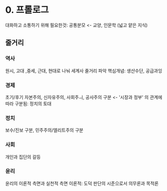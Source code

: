 # 0. 프롤로그
대화하고 소통하기 위해 필요한것: 공통분모 <- 교양, 인문학 (넓고 얕은 지식)
## 줄거리
### 역사
원시, 고대 ,중세, 근대, 현대로 나눠 세계사 줄거리 파악
핵심개념: 생산수단, 공급과잉
### 경제
초기/후기 자본주의, 신자유주의, 사회주ㅢ, 공사주의 구분 <- '시장과 정부' 의 관계에 따라 구분됨: 정치의 토대
### 정치
보수/진보 구분, 민주주의/엘리트주의 구분
### 사회
개인과 집단의 갈등
### 윤리
윤리의 이론적 측면과 실천적 측면
이론적: 도덕 판단의 시준으로서 의무론과 목적론

